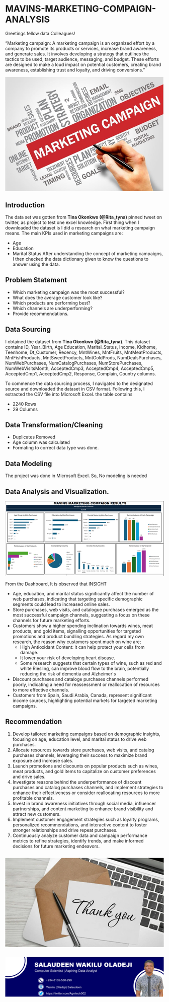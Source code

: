 # MAVINS-MARKETING-COMPAIGN-ANALYSIS

Greetings fellow data Colleagues!

“Marketing campaign: A marketing campaign is an organized effort by a company to promote its products or services, increase brand awareness, and generate sales. It involves developing a strategy that outlines the tactics to be used, target audience, messaging, and budget. These efforts are designed to make a loud impact on potential customers, creating brand awareness, establishing trust and loyalty, and driving conversions.”
      
![](m_campaign.jpg)

## Introduction
The data set was gotten from **Tina Okonkwo (@Rita_tyna)** pinned tweet on twitter, as project to test one excel knowledge.
First thing when I downloaded the dataset is I did a research on what marketing campaign means.  The main KPIs used in marketing campaigns are:
- Age
- Education
- Marital Status
After understanding the concept of marketing campaigns, I then checked the data dictionary given to know the questions to answer using the data.

## Problem Statement
- Which marketing campaign was the most successful?
- What does the average customer look like?
- Which products are performing best?
- Which channels are underperforming?
- Provide recommendations.

## Data Sourcing
I obtained the dataset from **Tina Okonkwo (@Rita_tyna)**. This dataset contains ID,	Year_Birth,	Age	Education,	Marital_Status,	 Income, 	Kidhome,	Teenhome,	Dt_Customer,	Recency,	MntWines,	MntFruits,	MntMeatProducts,	MntFishProducts,	MntSweetProducts,	MntGoldProds,	NumDealsPurchases,	NumWebPurchases,	NumCatalogPurchases,	NumStorePurchases,	NumWebVisitsMonth,	AcceptedCmp3,	AcceptedCmp4,	AcceptedCmp5,	AcceptedCmp1,	AcceptedCmp2,	Response,	Complain, 	Country columns.

To commence the data sourcing process, I navigated to the designated source and downloaded the dataset in CSV format. Following this, I extracted the CSV file into Microsoft Excel.
the table contains
- 2240 Rows
- 29 Columns
## Data Transformation/Cleaning
- Duplicates Removed
- Age column was calculated
- Formating to correct data type was done.

## Data Modeling
The project was done in Microsoft Excel. So, No modeling is needed

## Data Analysis and Visualization.
![](Marvins_dashboard.png)

From the Dashboard, It is observed that 
INSIGHT
- Age, education, and marital status significantly affect the number of web purchases, indicating that targeting specific demographic 
  segments could lead to increased online sales.
- Store purchases, web visits, and catalogue purchases emerged as the most successful campaign channels, suggesting a focus on these 
  channels for future marketing efforts.
- Customers show a higher spending inclination towards wines, meat products, and gold items, signalling opportunities for targeted 
  promotions and product bundling strategies.
  As regard my own research, the reason why customers spent much on wine are;
   - High Antioxidant Content: it can help protect your cells from damage.
   - It lower your risk of developing heart disease.
   - Some research suggests that certain types of wine, such as red and white Riesling, can improve blood flow to the brain, potentially 
     reducing the risk of dementia and Alzheimer's
- Discount purchases and cataloge purchases channels performed poorly, indicating a need for reassessment or reallocation of resources to 
  more effective channels.
- Customers from Spain, Saudi Arabia, Canada, represent significant income sources, highlighting potential markets for targeted marketing 
  campaigns.
## Recommendation
1. Develop tailored marketing campaigns based on demographic insights, focusing on age, education level, and marital status to drive web 
   purchases.
2. Allocate resources towards store purchases, web visits, and catalog purchases channels, leveraging their success to maximize brand 
   exposure and increase sales.
3. Launch promotions and discounts on popular products such as wines, meat products, and gold items to capitalize on customer preferences 
   and drive sales.
4. Investigate reasons behind the underperformance of discount purchases and catalog purchases channels, and implement strategies to 
   enhance their effectiveness or consider reallocating resources to more profitable channels.
5. Invest in brand awareness initiatives through social media, influencer partnerships, and content marketing to enhance brand visibility 
   and attract new customers.
6. Implement customer engagement strategies such as loyalty programs, personalized recommendations, and interactive content to foster 
   stronger relationships and drive repeat purchases.
7. Continuously analyze customer data and campaign performance metrics to refine strategies, identify trends, and make informed decisions 
   for future marketing endeavors.
##
![](thankyou.png.webp)
##
![](cover_profile.png)
